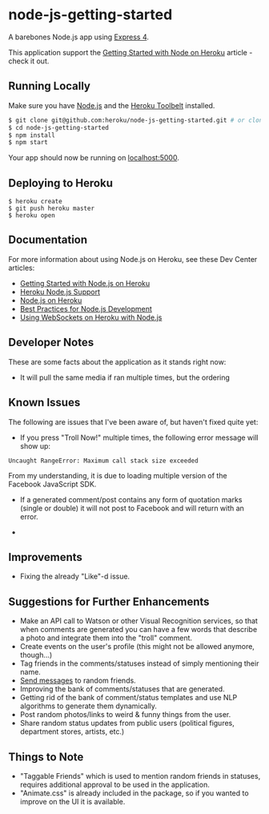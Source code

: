 # node-js-getting-started

A barebones Node.js app using [Express 4](http://expressjs.com/).

This application support the [Getting Started with Node on Heroku](https://devcenter.heroku.com/articles/getting-started-with-nodejs) article - check it out.

## Running Locally

Make sure you have [Node.js](http://nodejs.org/) and the [Heroku Toolbelt](https://toolbelt.heroku.com/) installed.

```sh
$ git clone git@github.com:heroku/node-js-getting-started.git # or clone your own fork
$ cd node-js-getting-started
$ npm install
$ npm start
```

Your app should now be running on [localhost:5000](http://localhost:5000/).

## Deploying to Heroku

```
$ heroku create
$ git push heroku master
$ heroku open
```

## Documentation

For more information about using Node.js on Heroku, see these Dev Center articles:

- [Getting Started with Node.js on Heroku](https://devcenter.heroku.com/articles/getting-started-with-nodejs)
- [Heroku Node.js Support](https://devcenter.heroku.com/articles/nodejs-support)
- [Node.js on Heroku](https://devcenter.heroku.com/categories/nodejs)
- [Best Practices for Node.js Development](https://devcenter.heroku.com/articles/node-best-practices)
- [Using WebSockets on Heroku with Node.js](https://devcenter.heroku.com/articles/node-websockets)

## Developer Notes

These are some facts about the application as it stands right now:

- It will pull the same media if ran multiple times, but the ordering 

## Known Issues

The following are issues that I've been aware of, but haven't fixed quite yet:

- If you press "Troll Now!" multiple times, the following error message will show up:
```
Uncaught RangeError: Maximum call stack size exceeded
```
From my understanding, it is due to loading multiple version of the Facebook JavaScript SDK.

- If a generated comment/post contains any form of quotation marks (single or double) it will not post to Facebook and will return with an error.

- 

## Improvements

- Fixing the already "Like"-d issue.

## Suggestions for Further Enhancements

- Make an API call to Watson or other Visual Recognition services, so that when comments are generated you can have a few words that describe a photo and integrate them into the "troll" comment.
- Create events on the user's profile (this might not be allowed anymore, though...)
- Tag friends in the comments/statuses instead of simply mentioning their name.
- [Send messages](https://developers.facebook.com/docs/sharing/reference/send-dialog) to random friends.
- Improving the bank of comments/statuses that are generated.
- Getting rid of the bank of comment/status templates and use NLP algorithms to generate them dynamically.
- Post random photos/links to weird & funny things from the user.
- Share random status updates from public users (political figures, department stores, artists, etc.)

## Things to Note

- "Taggable Friends" which is used to mention random friends in statuses, requires additional approval to be used in the application.
- "Animate.css" is already included in the package, so if you wanted to improve on the UI it is available.
